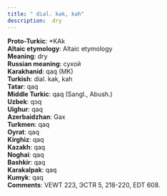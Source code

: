 ```yaml
---
title: " dial. kak, kah"
description:  dry
---
```


<strong>Proto-Turkic</strong>:  *KAk<br>
<strong>Altaic etymology</strong>:  Altaic etymology<br>
<strong>Meaning</strong>:  dry<br>
<strong>Russian meaning</strong>:  сухой<br>
<strong>Karakhanid</strong>:  qaq (MK)<br>
<strong>Turkish</strong>:  dial. kak, kah<br>
<strong>Tatar</strong>:  qaq<br>
<strong>Middle Turkic</strong>:  qaq (Sangl., Abush.)<br>
<strong>Uzbek</strong>:  qɔq<br>
<strong>Uighur</strong>:  qaq<br>
<strong>Azerbaidzhan</strong>:  Gax<br>
<strong>Turkmen</strong>:  qaq<br>
<strong>Oyrat</strong>:  qaq<br>
<strong>Kirghiz</strong>:  qaq<br>
<strong>Kazakh</strong>:  qaq<br>
<strong>Noghai</strong>:  qaq<br>
<strong>Bashkir</strong>:  qaq<br>
<strong>Karakalpak</strong>:  qaq<br>
<strong>Kumyk</strong>:  qaq<br>
<strong>Comments</strong>:  VEWT 223, ЭСТЯ 5, 218-220, EDT 608.<br>



